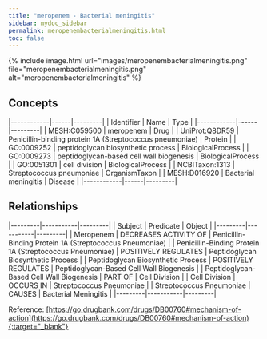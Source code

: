 ```yaml
---
title: "meropenem - Bacterial meningitis"
sidebar: mydoc_sidebar
permalink: meropenembacterialmeningitis.html
toc: false 
---
```


{% include image.html url="images/meropenembacterialmeningitis.png" file="meropenembacterialmeningitis.png" alt="meropenembacterialmeningitis" %}

## Concepts

|------------|------|---------|
| Identifier | Name | Type    |
|------------|------|---------|
| MESH:C059500 | meropenem | Drug |
| UniProt:Q8DR59 | Penicillin-binding protein 1A (Streptococcus pneumoniae) | Protein |
| GO:0009252 | peptidoglycan biosynthetic process | BiologicalProcess |
| GO:0009273 | peptidoglycan-based cell wall biogenesis | BiologicalProcess |
| GO:0051301 | cell division | BiologicalProcess |
| NCBITaxon:1313 | Streptococcus pneumoniae | OrganismTaxon |
| MESH:D016920 | Bacterial meningitis | Disease |
|------------|------|---------|

## Relationships

|---------|-----------|---------|
| Subject | Predicate | Object  |
|---------|-----------|---------|
| Meropenem | DECREASES ACTIVITY OF | Penicillin-Binding Protein 1A (Streptococcus Pneumoniae) |
| Penicillin-Binding Protein 1A (Streptococcus Pneumoniae) | POSITIVELY REGULATES | Peptidoglycan Biosynthetic Process |
| Peptidoglycan Biosynthetic Process | POSITIVELY REGULATES | Peptidoglycan-Based Cell Wall Biogenesis |
| Peptidoglycan-Based Cell Wall Biogenesis | PART OF | Cell Division |
| Cell Division | OCCURS IN | Streptococcus Pneumoniae |
| Streptococcus Pneumoniae | CAUSES | Bacterial Meningitis |
|---------|-----------|---------|

Reference: [https://go.drugbank.com/drugs/DB00760#mechanism-of-action](https://go.drugbank.com/drugs/DB00760#mechanism-of-action){:target="_blank"}